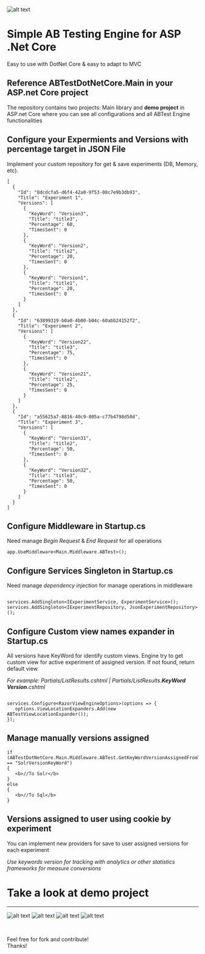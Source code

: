 <html>
<body>

![alt text](https://github.com/josecuellar/ABTestDotNetCore/blob/master/ABTestDotNetCore/wwwroot/images/testab.jpg)
<h1>Simple AB Testing Engine for ASP .Net Core</h1>
<p>Easy to use with DotNet Core & easy to adapt to MVC</p>

<h2>Reference ABTestDotNetCore.Main in your ASP.net Core project</h2> 
<p>The repository contains two projects: Main library and <b>demo project</b> in ASP.net Core where you can see all configurations and all ABTest Engine functionalities</p>

<h2>Configure your Expermients and Versions with percentage target in JSON File</h2> 
<p>Implement your custom repository for get & save experiments (DB, Memory, etc).</p>

```
[
  {
    "Id": "8dcdcfa5-d6f4-42a0-9f53-08c7e9b3db93",
    "Title": "Experiment 1",
    "Versions": [
      {
        "KeyWord": "Version3",
        "Title": "title3",
        "Percentage": 60,
        "TimesSent": 0
      },
      {
        "KeyWord": "Version2",
        "Title": "title2",
        "Percentage": 20,
        "TimesSent": 0
      },
      {
        "KeyWord": "Version1",
        "Title": "title1",
        "Percentage": 20,
        "TimesSent": 0
      }
    ]
  },
  {
    "Id": "63899319-b0a0-4b00-b04c-60abb24152f2",
    "Title": "Experiment 2",
    "Versions": [
      {
        "KeyWord": "Version22",
        "Title": "title3",
        "Percentage": 75,
        "TimesSent": 0
      },
      {
        "KeyWord": "Version21",
        "Title": "title2",
        "Percentage": 25,
        "TimesSent": 0
      }
    ]
  },
  {
    "Id": "a55625a7-8816-40c9-805a-c77b4798d50d",
    "Title": "Experiment 3",
    "Versions": [
      {
        "KeyWord": "Version31",
        "Title": "title2",
        "Percentage": 50,
        "TimesSent": 0
      },
      {
        "KeyWord": "Version32",
        "Title": "title3",
        "Percentage": 50,
        "TimesSent": 0
      }
    ]
  }
]
```


<h2>Configure Middleware in Startup.cs</h2> 
<p>Need manage <i>Begin Request</i> & <i>End Request</i> for all operations</p>

```
app.UseMiddleware<Main.Middleware.ABTest>();

```

<h2>Configure Services Singleton in Startup.cs</h2> 
<p>Need manage <i>dependency injection</i> for manage operations in middleware</p>

```
 
services.AddSingleton<IExperimentService, ExperimentService>();
services.AddSingleton<IExperimentRepository, JsonExperimentRepository>();

 ```

<h2>Configure Custom view names expander in Startup.cs</h2> 
<p>All versions have KeyWord for identify custom views. Engine try to get custom view for active experiment of assigned version. If not found, return default view. </p>
<p><i>For example: Partials/ListResults.cshtml | Partials/ListResults.<B>KeyWord Version</B>.cshtml</i></p>

```
 
services.Configure<RazorViewEngineOptions>(options => {
   options.ViewLocationExpanders.Add(new ABTestViewLocationExpander());
});

```

<h2>Manage manually versions assigned</h2> 

```
if (ABTestDotNetCore.Main.Middleware.ABTest.GetKeyWordVersionAssignedFromTitle("SolrVsSQL") == "SolrVersionKeyWord")
{
   <b>//To Solr</b>
}
else
{
   <b>//To Sql</b>
}
```

<h2>Versions assigned to user using cookie by experiment</h2> 

<p>You can implement new providers for save to user assigned versions for each experiment</p>

<p><i>Use keywords version for tracking with analytics or other statistics frameworks for measure conversions</i></p> 


<h1>Take a look at demo project</h1>

<hr>


![alt text](https://github.com/josecuellar/ABTestDotNetCore/blob/master/ABTestDotNetCore/wwwroot/images/demo1.jpg)
![alt text](https://github.com/josecuellar/ABTestDotNetCore/blob/master/ABTestDotNetCore/wwwroot/images/demo2.jpg)
![alt text](https://github.com/josecuellar/ABTestDotNetCore/blob/master/ABTestDotNetCore/wwwroot/images/demo3.jpg)
![alt text](https://github.com/josecuellar/ABTestDotNetCore/blob/master/ABTestDotNetCore/wwwroot/images/demo4.jpg)

<br>

Feel free for fork and contribute!<br>
Thanks!

</body>
</html>




